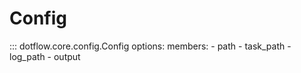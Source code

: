 # Config

::: dotflow.core.config.Config
    options:
        members:
            - path
            - task_path
            - log_path
            - output
